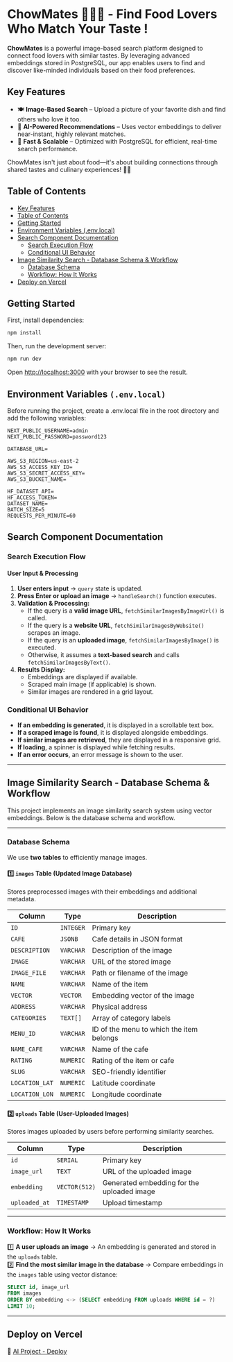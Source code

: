 # ChowMates 🍜🤝🏽 - Find Food Lovers Who Match Your Taste !

**ChowMates** is a powerful image-based search platform designed to connect food lovers with similar tastes. By leveraging advanced embeddings stored in PostgreSQL, our app enables users to find and discover like-minded individuals based on their food preferences.

## Key Features

- 🍽️ **Image-Based Search** – Upload a picture of your favorite dish and find others who love it too.  
- 🧠 **AI-Powered Recommendations** – Uses vector embeddings to deliver near-instant, highly relevant matches.
- 🚀 **Fast & Scalable** – Optimized with PostgreSQL for efficient, real-time search performance.  

ChowMates isn't just about food—it's about building connections through shared tastes and culinary experiences! 🍜✨

## Table of Contents

- [Key Features](#key-features)
- [Table of Contents](#table-of-contents)
- [Getting Started](#getting-started)
- [Environment Variables (.env.local)](#️environment-variables-envlocal)
- [Search Component Documentation](#search-component-documentation)
  - [Search Execution Flow](#search-execution-flow)
  - [Conditional UI Behavior](#conditional-ui-behavior)
- [Image Similarity Search - Database Schema & Workflow](#️image-similarity-search---database-schema--workflow)
  - [Database Schema](#database-schema)
  - [Workflow: How It Works](#workflow-how-it-works)
- [Deploy on Vercel](#deploy-on-vercel)

## Getting Started

First, install dependencies:

```bash
npm install
```

Then, run the development server:

```bash
npm run dev
```

Open [http://localhost:3000](http://localhost:3000) with your browser to see the result.

## Environment Variables `(.env.local)`

Before running the project, create a .env.local file in the root directory and add the following variables:

```
NEXT_PUBLIC_USERNAME=admin
NEXT_PUBLIC_PASSWORD=password123

DATABASE_URL=

AWS_S3_REGION=us-east-2
AWS_S3_ACCESS_KEY_ID=
AWS_S3_SECRET_ACCESS_KEY=
AWS_S3_BUCKET_NAME=

HF_DATASET_API=
HF_ACCESS_TOKEN=
DATASET_NAME=
BATCH_SIZE=5
REQUESTS_PER_MINUTE=60
```

## Search Component Documentation

### Search Execution Flow
#### User Input & Processing
1. **User enters input** → `query` state is updated.
2. **Press Enter or upload an image** → `handleSearch()` function executes.
3. **Validation & Processing:**
   - If the query is a **valid image URL**, `fetchSimilarImagesByImageUrl()` is called.
   - If the query is a **website URL**, `fetchSimilarImagesByWebsite()` scrapes an image.
   - If the query is an **uploaded image**, `fetchSimilarImagesByImage()` is executed.
   - Otherwise, it assumes a **text-based search** and calls `fetchSimilarImagesByText()`.
4. **Results Display:**
   - Embeddings are displayed if available.
   - Scraped main image (if applicable) is shown.
   - Similar images are rendered in a grid layout.

### Conditional UI Behavior
- **If an embedding is generated**, it is displayed in a scrollable text box.
- **If a scraped image is found**, it is displayed alongside embeddings.
- **If similar images are retrieved**, they are displayed in a responsive grid.
- **If loading**, a spinner is displayed while fetching results.
- **If an error occurs**, an error message is shown to the user.

---

## Image Similarity Search - Database Schema & Workflow

This project implements an image similarity search system using vector embeddings. Below is the database schema and workflow.

---

### **Database Schema**
We use **two tables** to efficiently manage images.

#### **1️⃣ `images` Table (Updated Image Database)**
Stores preprocessed images with their embeddings and additional metadata.

| Column        | Type        | Description |
|--------------|------------|-------------|
| `ID`         | `INTEGER`   | Primary key |
| `CAFE`       | `JSONB`     | Cafe details in JSON format |
| `DESCRIPTION` | `VARCHAR`  | Description of the image |
| `IMAGE`      | `VARCHAR`   | URL of the stored image |
| `IMAGE_FILE` | `VARCHAR`   | Path or filename of the image |
| `NAME`       | `VARCHAR`   | Name of the item |
| `VECTOR`     | `VECTOR`    | Embedding vector of the image |
| `ADDRESS`    | `VARCHAR`   | Physical address |
| `CATEGORIES` | `TEXT[]`    | Array of category labels |
| `MENU_ID`    | `VARCHAR`   | ID of the menu to which the item belongs |
| `NAME_CAFE`  | `VARCHAR`   | Name of the cafe |
| `RATING`     | `NUMERIC`   | Rating of the item or cafe |
| `SLUG`       | `VARCHAR`   | SEO-friendly identifier |
| `LOCATION_LAT` | `NUMERIC` | Latitude coordinate |
| `LOCATION_LON` | `NUMERIC` | Longitude coordinate |

#### **2️⃣ `uploads` Table (User-Uploaded Images)**
Stores images uploaded by users before performing similarity searches.

| Column      | Type            | Description |
|------------|----------------|-------------|
| `id`       | `SERIAL`        | Primary key |
| `image_url` | `TEXT`          | URL of the uploaded image |
| `embedding` | `VECTOR(512)`   | Generated embedding for the uploaded image |
| `uploaded_at` | `TIMESTAMP`   | Upload timestamp |

---

### **Workflow: How It Works**
1️⃣ **A user uploads an image** → An embedding is generated and stored in the `uploads` table.  
2️⃣ **Find the most similar image in the database** → Compare embeddings in the `images` table using vector distance:  

```sql
SELECT id, image_url
FROM images
ORDER BY embedding <-> (SELECT embedding FROM uploads WHERE id = ?)
LIMIT 10;
```

---

## Deploy on Vercel

🔗 [AI Project - Deploy](https://ai-project-git-main-teffcodes-projects.vercel.app/login)
